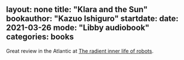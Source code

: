 layout: none
title:  "Klara and the Sun"
bookauthor:  "Kazuo Ishiguro"
startdate:
date: 2021-03-26
mode: "Libby audiobook"
categories: books
---

Great review in the Atlantic at [The radient inner life of robots](https://share.audm.com/share/atlantic/radiant-inner-life-robot).
